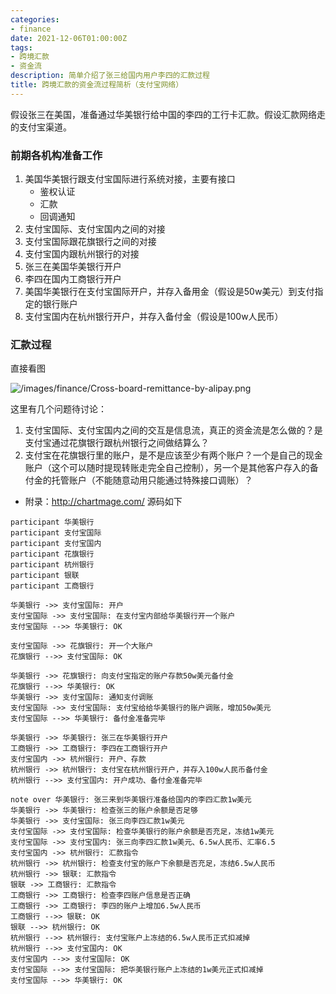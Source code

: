 ```yaml
---
categories:
- finance
date: 2021-12-06T01:00:00Z
tags:
- 跨境汇款
- 资金流
description: 简单介绍了张三给国内用户李四的汇款过程
title: 跨境汇款的资金流过程简析（支付宝网络）
---
```


假设张三在美国，准备通过华美银行给中国的李四的工行卡汇款。假设汇款网络走的支付宝渠道。

### 前期各机构准备工作


1. 美国华美银行跟支付宝国际进行系统对接，主要有接口
    * 鉴权认证
    * 汇款
    * 回调通知
4. 支付宝国际、支付宝国内之间的对接
5. 支付宝国际跟花旗银行之间的对接
6. 支付宝国内跟杭州银行的对接
7. 张三在美国华美银行开户
2. 李四在国内工商银行开户
3. 美国华美银行在支付宝国际开户，并存入备用金（假设是50w美元）到支付指定的银行账户
4. 支付宝国内在杭州银行开户，并存入备付金（假设是100w人民币）

### 汇款过程

直接看图


![/images/finance/Cross-board-remittance-by-alipay.png](/images/finance/Cross-board-remittance-by-alipay.png)


这里有几个问题待讨论：

1. 支付宝国际、支付宝国内之间的交互是信息流，真正的资金流是怎么做的？是支付宝通过花旗银行跟杭州银行之间做结算么？
2. 支付宝在花旗银行里的账户，是不是应该至少有两个账户？一个是自己的现金账户（这个可以随时提现转账走完全自己控制），另一个是其他客户存入的备付金的托管账户（不能随意动用只能通过特殊接口调账）？


* 附录：http://chartmage.com/ 源码如下


```
participant 华美银行
participant 支付宝国际
participant 支付宝国内
participant 花旗银行
participant 杭州银行
participant 银联
participant 工商银行

华美银行 ->> 支付宝国际: 开户
支付宝国际 ->> 支付宝国际: 在支付宝内部给华美银行开一个账户
支付宝国际 -->> 华美银行: OK

支付宝国际 ->> 花旗银行: 开一个大账户
花旗银行 -->> 支付宝国际: OK

华美银行 ->> 花旗银行: 向支付宝指定的账户存款50w美元备付金
花旗银行 -->> 华美银行: OK
华美银行 ->> 支付宝国际: 通知支付调账
支付宝国际 ->> 支付宝国际: 支付宝给给华美银行的账户调账，增加50w美元
支付宝国际 -->> 华美银行: 备付金准备完毕

华美银行 ->> 华美银行: 张三在华美银行开户
工商银行 ->> 工商银行: 李四在工商银行开户
支付宝国内 ->> 杭州银行: 开户、存款
杭州银行 ->> 杭州银行: 支付宝在杭州银行开户，并存入100w人民币备付金
杭州银行 -->> 支付宝国内: 开户成功、备付金准备完毕

note over 华美银行: 张三来到华美银行准备给国内的李四汇款1w美元
华美银行 ->> 华美银行: 检查张三的账户余额是否足够
华美银行 ->> 支付宝国际: 张三向李四汇款1w美元
支付宝国际 ->> 支付宝国际: 检查华美银行的账户余额是否充足，冻结1w美元
支付宝国际 ->> 支付宝国内: 张三向李四汇款1w美元、6.5w人民币、汇率6.5
支付宝国内 ->> 杭州银行: 汇款指令
杭州银行 ->> 杭州银行: 检查支付宝的账户下余额是否充足，冻结6.5w人民币
杭州银行 ->> 银联: 汇款指令
银联 ->> 工商银行: 汇款指令
工商银行 ->> 工商银行: 检查李四账户信息是否正确
工商银行 ->> 工商银行: 李四的账户上增加6.5w人民币
工商银行 -->> 银联: OK
银联 -->> 杭州银行: OK
杭州银行 -->> 杭州银行: 支付宝账户上冻结的6.5w人民币正式扣减掉
杭州银行 -->> 支付宝国内: OK
支付宝国内 -->> 支付宝国际: OK
支付宝国际 -->> 支付宝国际: 把华美银行账户上冻结的1w美元正式扣减掉
支付宝国际 -->> 华美银行: OK

```
